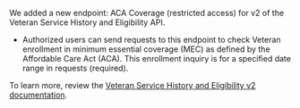 We added a new endpoint: ACA Coverage (restricted access) for v2 of the Veteran Service History and Eligibility API.
* Authorized users can send requests to this endpoint to check Veteran enrollment in minimum essential coverage (MEC) as defined by the Affordable Care Act (ACA). This enrollment inquiry is for a specified date range in requests (required).

To learn more, review the [Veteran Service History and Eligibility v2 documentation](https://developer.va.gov/explore/api/veteran-service-history-and-eligibility/docs?version=current). 
